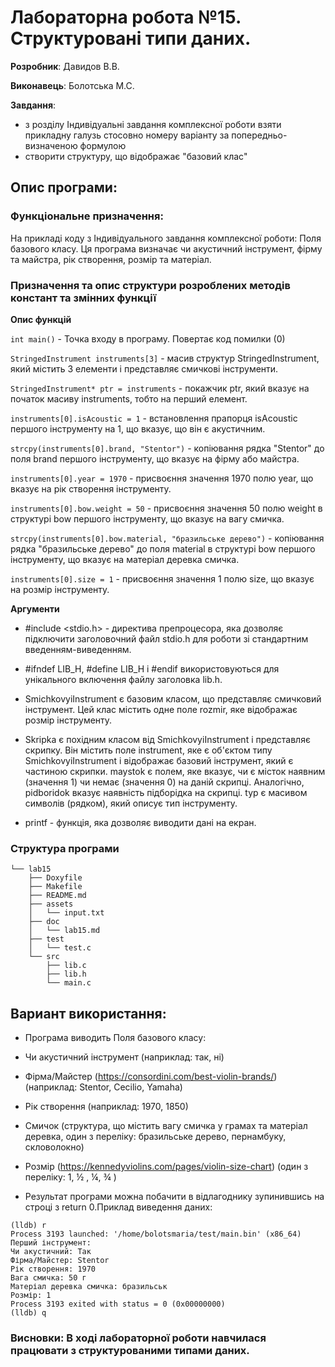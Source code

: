 # Лабораторна робота №15. Структуровані типи даних.

**Розробник**: Давидов В.В.

**Виконавець**: Болотська М.С.

**Завдання**: 
- з розділу Індивідуальні завдання комплексної роботи взяти прикладну галузь стосовно номеру варіанту за попередньо-визначеною формулою
- створити структуру, що відображає "базовий клас"

## Опис програми:

### Функціональне призначення:

На прикладі коду з Індивідуального завдання комплексної роботи: Поля базового класу.
Ця програма визначає чи акустичний інструмент, фірму та майстра, рік створення, розмір та матеріал.

### Призначення та опис структури розроблених методів констант та змінних функції 

**Опис функцій**

  `int main()` - Точка входу в програму. Повертає код помилки (0)

  `StringedInstrument instruments[3]` - масив структур StringedInstrument, який містить 3 елементи і представляє смичкові інструменти.

  `StringedInstrument* ptr = instruments` - покажчик ptr, який вказує на початок масиву instruments, тобто на перший елемент.

  ` instruments[0].isAcoustic = 1 ` - встановлення прапорця isAcoustic першого інструменту на 1, що вказує, що він є акустичним.

  ` strcpy(instruments[0].brand, "Stentor") ` - копіювання рядка "Stentor" до поля brand першого інструменту, що вказує на фірму або майстра.

  ` instruments[0].year = 1970 ` - присвоєння значення 1970 полю year, що вказує на рік створення інструменту.

  ` instruments[0].bow.weight = 50 ` - присвоєння значення 50 полю weight в структурі bow першого інструменту, що вказує на вагу смичка.

  ` strcpy(instruments[0].bow.material, "бразильське дерево") ` - копіювання рядка "бразильське дерево" до поля material в структурі bow першого інструменту, що вказує на матеріал деревка смичка.

  ` instruments[0].size = 1 ` - присвоєння значення 1 полю size, що вказує на розмір інструменту.

**Аргументи**

- #include <stdio.h> - директива препроцесора, яка дозволяє підключити заголовочний файл stdio.h для роботи зі стандартним введенням-виведенням.

- #ifndef LIB_H, #define LIB_H і #endif використовуються для унікального включення файлу заголовка lib.h. 

- SmichkovyiInstrument є базовим класом, що представляє смичковий інструмент. Цей клас містить одне поле rozmir, яке відображає розмір інструменту. 

- Skripka є похідним класом від SmichkovyiInstrument і представляє скрипку. Він містить поле instrument, яке є об'єктом типу SmichkovyiInstrument і відображає базовий інструмент, який є частиною скрипки. maystok є полем, яке вказує, чи є місток наявним (значення 1) чи немає (значення 0) на даній скрипці. Аналогічно, pidboridok вказує наявність підборідка на скрипці. typ є масивом символів (рядком), який описує тип інструменту.

- printf - функція, яка дозволяє виводити дані на екран.


### Структура програми

```
└── lab15
    ├── Doxyfile
    ├── Makefile
    ├── README.md
    ├── assets
    │   └── input.txt
    ├── doc
    │   └── lab15.md
    ├── test
    │   └── test.c
    └── src
        ├── lib.c
        ├── lib.h
        └── main.c
```
    
## Вариант використання:

- Програма виводить Поля базового класу:
 - Чи акустичний інструмент (наприклад: так, ні)
 - Фірма/Майстер (https://consordini.com/best-violin-brands/) (наприклад: Stentor, Cecilio, Yamaha)
 - Рік створення (наприклад: 1970, 1850)
 - Смичок (структура, що містить вагу смичка у грамах та матеріал деревка, один з переліку: бразильське дерево, пернамбуку, скловолокно)
 - Розмір (https://kennedyviolins.com/pages/violin-size-chart) (один з переліку: 1, ½ , ¼, ¾ )


- Результат програми можна побачити в відлагоднику зупинившись на строці з return 0.Приклад виведення даних:

```
(lldb) r
Process 3193 launched: '/home/bolotsmaria/test/main.bin' (x86_64)
Перший інструмент:
Чи акустичний: Так
Фірма/Майстер: Stentor
Рік створення: 1970
Вага смичка: 50 г
Матеріал деревка смичка: бразильськ
Розмір: 1
Process 3193 exited with status = 0 (0x00000000) 
(lldb) q

```

### Висновки: В ході лабораторної роботи навчилася працювати з структурованими типами даних.
